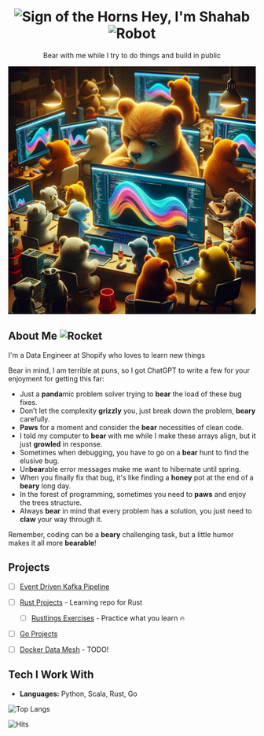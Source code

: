 <h1 align=center><img src="https://raw.githubusercontent.com/Tarikul-Islam-Anik/Animated-Fluent-Emojis/master/Emojis/Hand%20gestures/Sign%20of%20the%20Horns.png" alt="Sign of the Horns" width="25" height="25" /> Hey, I'm Shahab <img src="https://raw.githubusercontent.com/Tarikul-Islam-Anik/Animated-Fluent-Emojis/master/Emojis/Smilies/Robot.png" alt="Robot" width="25" height="25" /></h1>

<p align=center>Bear with me while I try to do things and build in public</p>

<p align=center>
  <img src="coding_bears.webp" alt="Coding Bears" />  
</p>


## About Me <img src="https://raw.githubusercontent.com/Tarikul-Islam-Anik/Telegram-Animated-Emojis/main/Travel%20and%20Places/Rocket.webp" alt="Rocket" width="25" height="25" />

I'm a Data Engineer at Shopify who loves to learn new things

Bear in mind, I am terrible at puns, so I got ChatGPT to write a few for your enjoyment for getting this far:

- Just a **panda**mic problem solver trying to **bear** the load of these bug fixes.
- Don’t let the complexity **grizzly** you, just break down the problem, **beary** carefully.
- **Paws** for a moment and consider the **bear** necessities of clean code.
- I told my computer to **bear** with me while I make these arrays align, but it just **growled** in response.
- Sometimes when debugging, you have to go on a **bear** hunt to find the elusive bug.
- Un**bear**able error messages make me want to hibernate until spring.
- When you finally fix that bug, it's like finding a **honey** pot at the end of a **beary** long day.
- In the forest of programming, sometimes you need to **paws** and enjoy the trees structure.
- Always **bear** in mind that every problem has a solution, you just need to **claw** your way through it.

Remember, coding can be a **beary** challenging task, but a little humor makes it all more **bearable**!

## Projects

- [ ] [Event Driven Kafka Pipeline](https://github.com/shahaba/event-driven-kafka-pipeline)
- [ ] [Rust Projects](https://github.com/shahaba/rust-projects) - Learning repo for Rust
  - [ ] [Rustlings Exercises](https://github.com/shahaba/rustlings/tree/exercises) - Practice what you learn :fire:
- [ ] [Go Projects](https://github.com/shahaba/go-projects) 
- [ ] [Docker Data Mesh](https://github.com/shahaba/docker-data-mesh) - TODO!


## Tech I Work With

- **Languages:** Python, Scala, Rust, Go

![Top Langs](https://github-readme-stats.vercel.app/api/top-langs/?username=shahaba&layout=compact)

![Hits](https://hits-app.vercel.app/hits?url=https://github.com/shahaba)
